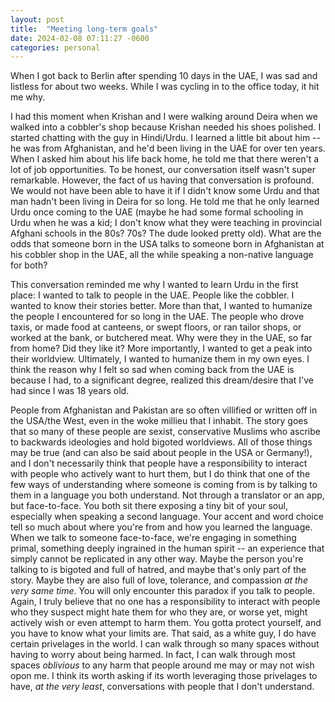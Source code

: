 ```yaml
---
layout: post
title:  "Meeting long-term goals"
date: 2024-02-08 07:11:27 -0600
categories: personal
---
```


When I got back to Berlin after spending 10 days in the UAE, I was sad and listless for about two weeks. While I was cycling in to the office today, it hit me why. 

I had this moment when Krishan and I were walking around Deira when we walked into a cobbler's shop because Krishan needed his shoes polished. I started chatting with the guy in Hindi/Urdu. I learned a little bit about him -- he was from Afghanistan, and he'd been living in the UAE for over ten years. When I asked him about his life back home, he told me that there weren't a lot of job opportunities. To be honest, our conversation itself wasn't super remarkable. However, the fact of us having that conversation is profound. We would not have been able to have it if I didn't know some Urdu and that man hadn't been living in Deira for so long. He told me that he only learned Urdu once coming to the UAE (maybe he had some formal schooling in Urdu when he was a kid; I don't know what they were teaching in provincial Afghani schools in the 80s? 70s? The dude looked pretty old). What are the odds that someone born in the USA talks to someone born in Afghanistan at his cobbler shop in the UAE, all the while speaking a non-native language for both? 

This conversation reminded me why I wanted to learn Urdu in the first place: I wanted to talk to people in the UAE. People like the cobbler. I wanted to know their stories better. More than that, I wanted to humanize the people I encountered for so long in the UAE. The people who drove taxis, or made food at canteens, or swept floors, or ran tailor shops, or worked at the bank, or butchered meat. Why were they in the UAE, so far from home? Did they like it? More importantly, I wanted to get a peak into their worldview. Ultimately, I wanted to humanize them in my own eyes. I think the reason why I felt so sad when coming back from the UAE is because I had, to a significant degree, realized this dream/desire that I've had since I was 18 years old. 

People from Afghanistan and Pakistan are so often villified or written off in the USA/the West, even in the woke millieu that I inhabit. The story goes that so many of these people are sexist, conservative Muslims who ascribe to backwards ideologies and hold bigoted worldviews. All of those things may be true (and can also be said about people in the USA or Germany!), and I don't necessarily think that people have a responsibility to interact with people who actively want to hurt them, but I do think that one of the few ways of understanding where someone is coming from is by talking to them in a language you both understand. Not through a translator or an app, but face-to-face. You both sit there exposing a tiny bit of your soul, especially when speaking a second language. Your accent and word choice tell so much about where you're from and how you learned the language. When we talk to someone face-to-face, we're engaging in something primal, something deeply ingrained in the human spirit -- an experience that simply cannot be replicated in any other way. Maybe the person you're talking to is bigoted and full of hatred, and maybe that's only part of the story. Maybe they are also full of love, tolerance, and compassion _at the very same time_. You will only encounter this paradox if you talk to people. Again, I truly believe that no one has a responsibility to interact with people who they suspect might hate them for who they are, or worse yet, might actively wish or even attempt to harm them. You gotta protect yourself, and you have to know what your limits are. That said, as a white guy, I do have certain privelages in the world. I can walk through so many spaces without having to worry about being harmed. In fact, I can walk through most spaces _oblivious_ to any harm that people around me may or may not wish opon me. I think its worth asking if its worth leveraging those privelages to have, _at the very least_, conversations with people that I don't understand.


